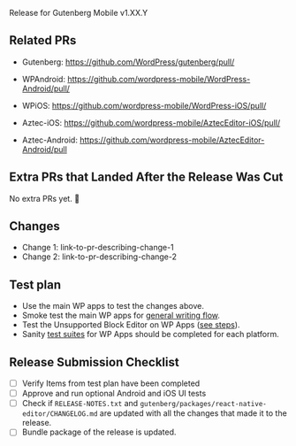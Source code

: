 Release for Gutenberg Mobile v1.XX.Y

## Related PRs

- Gutenberg: https://github.com/WordPress/gutenberg/pull/
- WPAndroid: https://github.com/wordpress-mobile/WordPress-Android/pull/
- WPiOS: https://github.com/wordpress-mobile/WordPress-iOS/pull/

- Aztec-iOS: https://github.com/wordpress-mobile/AztecEditor-iOS/pull/
- Aztec-Android: https://github.com/wordpress-mobile/AztecEditor-Android/pull

## Extra PRs that Landed After the Release Was Cut

No extra PRs yet. 🎉

## Changes

<!-- To determine the changes you can check the RELEASE-NOTES.txt and gutenberg/packages/react-native-editor/CHANGELOG.md files and cross check with the list of commits that are part of the PR -->

- Change 1: link-to-pr-describing-change-1
- Change 2: link-to-pr-describing-change-2

## Test plan

- Use the main WP apps to test the changes above.
- Smoke test the main WP apps for [general writing flow](https://github.com/wordpress-mobile/test-cases/tree/master/test-cases/gutenberg/writing-flow).
- Test the Unsupported Block Editor on WP Apps ([see steps](https://github.com/wordpress-mobile/test-cases/blob/trunk/test-cases/gutenberg/unsupported-block-editing.md#unsupported-block-editing---test-cases)).
- Sanity [test suites](https://github.com/wordpress-mobile/test-cases/blob/trunk/test-suites/gutenberg/sanity-test-suites.md) for WP Apps should be completed for each platform.

## Release Submission Checklist

- [ ] Verify Items from test plan have been completed
- [ ] Approve and run optional Android and iOS UI tests
- [ ] Check if `RELEASE-NOTES.txt` and `gutenberg/packages/react-native-editor/CHANGELOG.md` are updated with all the changes that made it to the release.
- [ ] Bundle package of the release is updated.
